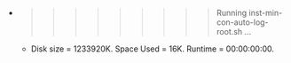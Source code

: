 * >>>>>>>>> Running inst-min-con-auto-log-root.sh ...
  * Disk size = 1233920K. Space Used = 16K. Runtime = 00:00:00:00.

